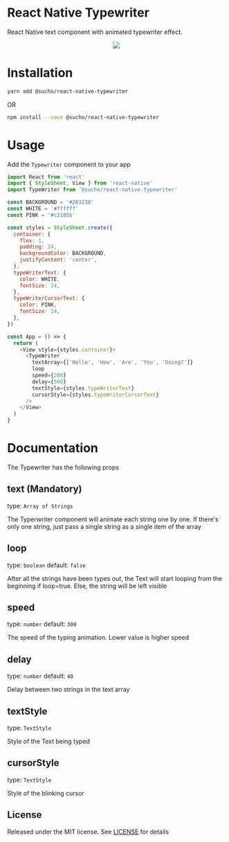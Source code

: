 # React Native Typewriter

React Native text component with animated typewriter effect.

<p align="center"><img src="https://github.com/suchoX/react-native-typewriter/blob/main/assets/demo.gif"></p>

# Installation

```bash
yarn add @sucho/react-native-typewriter
```

OR

```bash
npm install --save @sucho/react-native-typewriter
```

# Usage

Add the `Typewriter` component to your app

```javascript
import React from 'react'
import { StyleSheet, View } from 'react-native'
import TypeWriter from '@sucho/react-native-typewriter'

const BACKGROUND = '#263238'
const WHITE = '#ffffff'
const PINK = '#c2185b'

const styles = StyleSheet.create({
  container: {
    flex: 1,
    padding: 24,
    backgroundColor: BACKGROUND,
    justifyContent: 'center',
  },
  typeWriterText: {
    color: WHITE,
    fontSize: 24,
  },
  typeWriterCursorText: {
    color: PINK,
    fontSize: 24,
  },
})

const App = () => {
  return (
    <View style={styles.container}>
      <TypeWriter
        textArray={['Hello', 'How', 'Are', 'You', 'Doing?']}
        loop
        speed={200}
        delay={500}
        textStyle={styles.typeWriterText}
        cursorStyle={styles.typeWriterCursorText}
      />
    </View>
  )
}
```

# Documentation

The Typewriter has the following props

## text (Mandatory)

type: `Array of Strings`

The Typerwriter component will animate each string one by one. If there's only one string, just pass a single string as a single item of the array

## loop

type: `boolean` default: `false`

After all the strings have been types out, the Text will start looping from the beginning if loop=true. Else, the string will be left visible

## speed

type: `number` default: `300`

The speed of the typing animation. Lower value is higher speed

## delay

type: `number` default: `40`

Delay between two strings in the text array

## textStyle

type: `TextStyle`

Style of the Text being typed

## cursorStyle

type: `TextStyle`

Style of the blinking cursor

## License

Released under the MIT license. See [LICENSE](https://github.com/suchoX/react-native-type-writer/blob/main/LICENSE) for details

